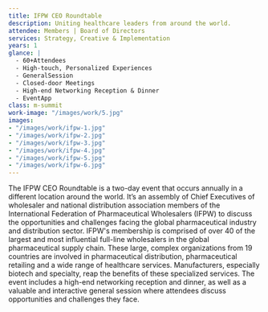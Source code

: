```yaml
---
title: IFPW CEO Roundtable
description: Uniting healthcare leaders from around the world.
attendee: Members | Board of Directors
services: Strategy, Creative & Implementation
years: 1
glance: |
  - 60+Attendees
  - High-touch, Personalized Experiences
  - GeneralSession
  - Closed-door Meetings
  - High-end Networking Reception & Dinner
  - EventApp
class: m-summit
work-image: "/images/work/5.jpg"
images:
- "/images/work/ifpw-1.jpg"
- "/images/work/ifpw-2.jpg"
- "/images/work/ifpw-3.jpg"
- "/images/work/ifpw-4.jpg"
- "/images/work/ifpw-5.jpg"
- "/images/work/ifpw-6.jpg"
---
```


The IFPW CEO Roundtable is a two-day event that occurs annually in a different location around the world. It’s an assembly of Chief Executives of wholesaler and national distribution association members of the International Federation of Pharmaceutical Wholesalers (IFPW) to discuss the opportunities and challenges facing the global pharmaceutical industry and distribution sector.
IFPW's membership is comprised of over 40 of the largest and most influential full-line wholesalers in the global pharmaceutical supply chain. These large, complex organizations from 19 countries are involved in pharmaceutical distribution, pharmaceutical retailing and a wide range of healthcare services. Manufacturers, especially biotech and specialty, reap the benefits of these specialized services.
The event includes a high-end networking reception and dinner, as well as a valuable and interactive general session where attendees discuss opportunities and challenges they face.

